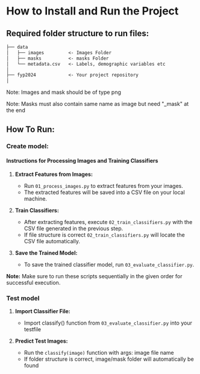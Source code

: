 # How to Install and Run the Project

## Required folder structure to run files:
```markdown
├── data
│   ├── images         <- Images Folder
│   ├── masks          <- masks Folder
│   └── metadata.csv   <- Labels, demographic variables etc
│
├── fyp2024            <- Your project repository
│
```
Note: Images and mask should be of type png

Note: Masks must also contain same name as image but need "_mask" at the end


## How To Run:
### Create model:
#### Instructions for Processing Images and Training Classifiers

1. **Extract Features from Images:**
   - Run `01_process_images.py` to extract features from your images.
   - The extracted features will be saved into a CSV file on your local machine.

2. **Train Classifiers:**
   - After extracting features, execute `02_train_classifiers.py` with the CSV file generated in the previous step.
   - If file structure is correct `02_train_classifiers.py` will locate the CSV file automatically.

3. **Save the Trained Model:**
   - To save the trained classifier model, run `03_evaluate_classifier.py`.

**Note:** Make sure to run these scripts sequentially in the given order for successful execution.


### Test model
1. **Import Classifier File:**
   - Import classify() function from `03_evaluate_classifier.py` into your testfile

2. **Predict Test Images:**
   - Run the `classify(image)` function with args: image file name
   - If folder structure is correct, image/mask folder will automatically be found


